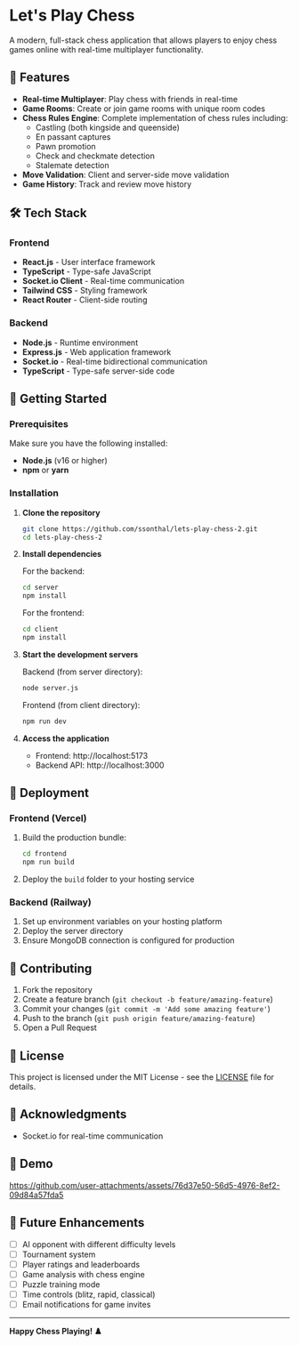 # Let's Play Chess

A modern, full-stack chess application that allows players to enjoy chess games online with real-time multiplayer functionality.

## 🎯 Features

- **Real-time Multiplayer**: Play chess with friends in real-time
- **Game Rooms**: Create or join game rooms with unique room codes
- **Chess Rules Engine**: Complete implementation of chess rules including:
  - Castling (both kingside and queenside)
  - En passant captures
  - Pawn promotion
  - Check and checkmate detection
  - Stalemate detection
- **Move Validation**: Client and server-side move validation
- **Game History**: Track and review move history

## 🛠️ Tech Stack

### Frontend
- **React.js** - User interface framework
- **TypeScript** - Type-safe JavaScript
- **Socket.io Client** - Real-time communication
- **Tailwind CSS** - Styling framework
- **React Router** - Client-side routing

### Backend
- **Node.js** - Runtime environment
- **Express.js** - Web application framework
- **Socket.io** - Real-time bidirectional communication
- **TypeScript** - Type-safe server-side code

## 🚀 Getting Started

### Prerequisites

Make sure you have the following installed:
- **Node.js** (v16 or higher)
- **npm** or **yarn**

### Installation

1. **Clone the repository**
   ```bash
   git clone https://github.com/ssonthal/lets-play-chess-2.git
   cd lets-play-chess-2
   ```

2. **Install dependencies**
   
   For the backend:
   ```bash
   cd server
   npm install
   ```
   
   For the frontend:
   ```bash
   cd client
   npm install
   ```

3. **Start the development servers**
   
   Backend (from server directory):
   ```bash
   node server.js
   ```
   
   Frontend (from client directory):
   ```bash
   npm run dev
   ```

4. **Access the application**
   - Frontend: http://localhost:5173
   - Backend API: http://localhost:3000


## 🚀 Deployment

### Frontend (Vercel)
1. Build the production bundle:
   ```bash
   cd frontend
   npm run build
   ```
2. Deploy the `build` folder to your hosting service

### Backend (Railway)
1. Set up environment variables on your hosting platform
2. Deploy the server directory
3. Ensure MongoDB connection is configured for production

## 🤝 Contributing

1. Fork the repository
2. Create a feature branch (`git checkout -b feature/amazing-feature`)
3. Commit your changes (`git commit -m 'Add some amazing feature'`)
4. Push to the branch (`git push origin feature/amazing-feature`)
5. Open a Pull Request

## 📝 License

This project is licensed under the MIT License - see the [LICENSE](LICENSE) file for details.

## 🙏 Acknowledgments
- Socket.io for real-time communication

## 📸 Demo
https://github.com/user-attachments/assets/76d37e50-56d5-4976-8ef2-09d84a57fda5

## 🔮 Future Enhancements

- [ ] AI opponent with different difficulty levels
- [ ] Tournament system
- [ ] Player ratings and leaderboards
- [ ] Game analysis with chess engine
- [ ] Puzzle training mode
- [ ] Time controls (blitz, rapid, classical)
- [ ] Email notifications for game invites

---

**Happy Chess Playing! ♟️**
